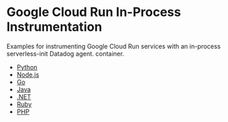 # Google Cloud Run In-Process Instrumentation

Examples for instrumenting Google Cloud Run services with an in-process serverless-init Datadog agent.
container.

- [Python](./python)
- [Node.js](./node/)
- [Go](./go/)
- [Java](./java/)
- [.NET](./dotnet/)
- [Ruby](./ruby/)
- [PHP](./php/)
